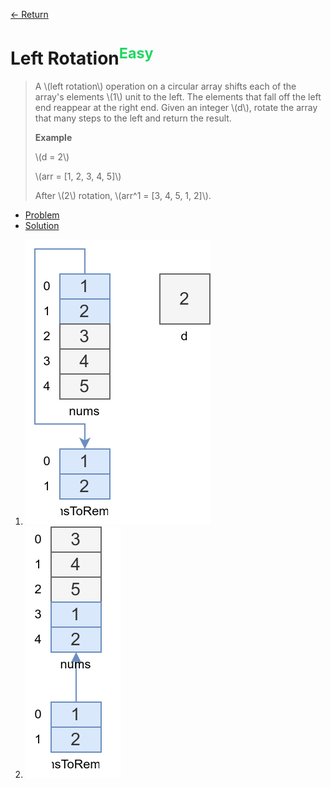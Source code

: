 [&larr; Return](https://hanggrian.github.io/grind-hackerrank/)

# Left Rotation<sup style="color: rgb(32, 215, 97);">Easy</sup>

> A \\(left rotation\\) operation on a circular array shifts each of the array's
  elements \\(1\\) unit to the left. The elements that fall off the left end
  reappear at the right end. Given an integer \\(d\\), rotate the array that
  many steps to the left and return the result.
>
> **Example**
>
> \\(d = 2\\)
>
> \\(arr = [1, 2, 3, 4, 5]\\)
>
> After \\(2\\) rotation, \\(arr^1 = [3, 4, 5, 1, 2]\\).

- [Problem](https://www.hackerrank.com/challenges/array-left-rotation/)
- [Solution](https://github.com/hanggrian/grind-hackerrank/blob/main/algorithms/src/main/java/ds/LeftRotation.java)

1.  ![](https://github.com/hanggrian/grind-hackerrank/raw/assets/algorithms/ds/left-rotation1.svg)
1.  ![](https://github.com/hanggrian/grind-hackerrank/raw/assets/algorithms/ds/left-rotation2.svg)

